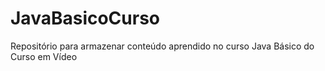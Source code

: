 # JavaBasicoCurso
Repositório para armazenar conteúdo aprendido no curso Java Básico do Curso em Vídeo
